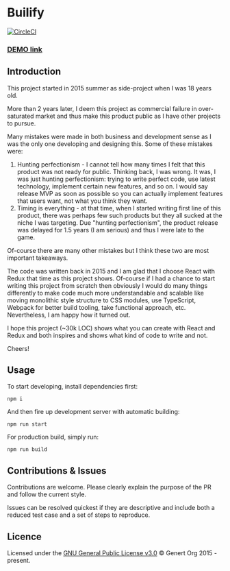 # Builify
[![CircleCI](https://circleci.com/gh/builify/builify/tree/master.svg?style=svg)](https://circleci.com/gh/builify/builify/tree/master)

### [DEMO link](http://builify.com)

## Introduction

This project started in 2015 summer as side-project when I was 18 years old. 

More than 2 years later, I deem this project as commercial failure in over-saturated market and thus make this product public as I have other projects to pursue.

Many mistakes were made in both business and development sense as I was the only one developing and designing this. Some of these mistakes were:
1) Hunting perfectionism - I cannot tell how many times I felt that this product was not ready for public. Thinking back, I was wrong. It was, I was just hunting perfectionism: trying to write perfect code, use latest technology, implement certain new features, and so on. I would say release MVP as soon as possible so you can actually implement features that users want, not what you think they want.
2) Timing is everything - at that time, when I started writing first line of this product, there was perhaps few such products but they all sucked at the niche I was targeting. Due "hunting perfectionism", the product release was delayed for 1.5 years (I am serious) and thus I were late to the game.

Of-course there are many other mistakes but I think these two are most important takeaways.

The code was written back in 2015 and I am glad that I choose React with Redux that time as this project shows. Of-course if I had a chance to start writing this project from scratch then obviously I would do many things differently to make code much more understandable and scalable like moving monolithic style structure to CSS modules, use TypeScript, Webpack for better build tooling, take functional approach, etc. Nevertheless, I am happy how it turned out.

I hope this project (~30k LOC) shows what you can create with React and Redux and both inspires and shows what kind of code to write and not.

Cheers!

## Usage

To start developing, install dependencies first:
```shell
npm i
```

And then fire up development server with automatic building:
```shell
npm run start
```

For production build, simply run:
```shell
npm run build
```


## Contributions & Issues
Contributions are welcome. Please clearly explain the purpose of the PR and follow the current style.

Issues can be resolved quickest if they are descriptive and include both a reduced test case and a set of steps to reproduce.

## Licence
Licensed under the [GNU General Public License v3.0](LICENCE) © Genert Org 2015 - present.
